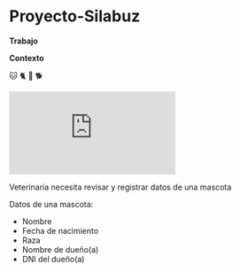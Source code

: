 # Proyecto-Silabuz

**Trabajo**

**Contexto**

🐱 🐈 🐶 🐕

![perro](https://www.freepik.es/foto-gratis/escuchandote-perro-joven-bulldog-frances-planteando-lindo-perrito-o-mascota-blanco-negro-jugueton-jugando-parece-feliz-aislado-sobre-fondo-blanco-concepto-movimiento-accion-movimiento_14316227.htm#query=perro&position=3&from_view=search&track=sph)

Veterinaria necesita revisar y registrar datos de una mascota

Datos de una mascota:

* Nombre
* Fecha de nacimiento
* Raza
* Nombre de dueño(a)
* DNI del dueño(a)
